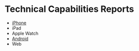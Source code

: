 # Technical Capabilities Reports

- [iPhone](iphone-capabilities.md)
- iPad
- Apple Watch
- [Android](android-capabilities.md)
- Web